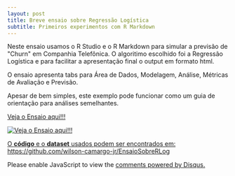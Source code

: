 ```yaml
---
layout: post
title: Breve ensaio sobre Regressão Logística
subtitle: Primeiros experimentos com R Markdown
---
```


Neste ensaio usamos o R Studio e o R Markdown para simular a previsão de "Churn" em Companhia Telefônica. O algoritimo escolhido foi a Regressão Logística e para facilitar a apresentação final o output em formato html. 

O ensaio apresenta tabs para Área de Dados, Modelagem, Análise, Métricas de Avaliação e Previsão. 

Apesar de bem simples, este exemplo pode funcionar como um guia de orientação para análises semelhantes.

<a href="http://htmlpreview.github.com/?https://github.com/wilson-camargo-jr/EnsaioSobreRLog/blob/master/logistic_regression.html" target="_blank">Veja o Ensaio aqui!!!</a>

<a href="http://htmlpreview.github.com/?https://github.com/wilson-camargo-jr/EnsaioSobreRLog/blob/master/logistic_regression.html" target="_blank"><img src="https://wilson-camargo-jr.github.io/img/RL.jpg" alt="Veja o Ensaio aqui!!!"></a>

<a href="https://github.com/wilson-camargo-jr/EnsaioSobreRLog" target="_blank">O **código** e o **dataset** usados podem ser encontrados em: https://github.com/wilson-camargo-jr/EnsaioSobreRLog</a>

<div id="disqus_thread"></div>
<script>
    
    
    var disqus_config = function () {
        // Replace PAGE_URL with your page's canonical URL variable
        this.page.url = 'https://wilson-camargo-jr.github.io/2018-06-14-EnsaioRLog';  
        
        // Replace PAGE_IDENTIFIER with your page's unique identifier variable
        this.page.identifier = '2018-06-14-EnsaioRLog'; 
    };
    

    
    (function() {  // REQUIRED CONFIGURATION VARIABLE: EDIT THE SHORTNAME BELOW
        var d = document, s = d.createElement('script');
        
        // IMPORTANT: Replace EXAMPLE with your forum shortname!
        s.src = 'https://wilson-camargo-jr.disqus.com/embed.js';
        
        s.setAttribute('data-timestamp', +new Date());
        (d.head || d.body).appendChild(s);
    })();
</script>
<noscript>
    Please enable JavaScript to view the 
    <a href="https://disqus.com/?ref_noscript" rel="nofollow">
        comments powered by Disqus.
    </a>
</noscript>

